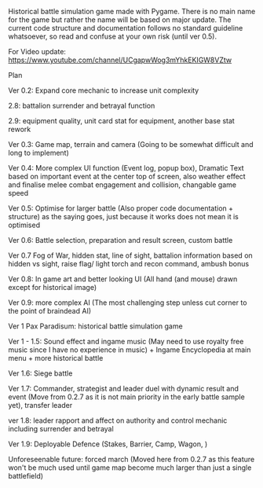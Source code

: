 Historical battle simulation game made with Pygame. There is no main name for the game but rather the name will be based on major update. 
The current code structure and documentation follows no standard guideline whatsoever, so read and confuse at your own risk (until ver 0.5).

For Video update: https://www.youtube.com/channel/UCgapwWog3mYhkEKIGW8VZtw

Plan

Ver 0.2: Expand core mechanic to increase unit complexity

2.8: battalion surrender and betrayal function 

2.9: equipment quality, unit card stat for equipment, another base stat rework

Ver 0.3: Game map, terrain and camera (Going to be somewhat difficult and long to implement)

Ver 0.4: More complex UI function (Event log, popup box), Dramatic Text based on important event at the center top of screen, also weather effect and finalise melee combat engagement and collision, changable game speed

Ver 0.5: Optimise for larger battle (Also proper code documentation + structure) as the saying goes, just because it works does not mean it is optimised

Ver 0.6: Battle selection, preparation and result screen, custom battle

Ver 0.7 Fog of War, hidden stat, line of sight, battalion information based on hidden vs sight, raise flag/ light torch and recon command, ambush bonus

Ver 0.8: In game art and better looking UI (All hand (and mouse) drawn except for historical image)

Ver 0.9: more complex AI (The most challenging step unless cut corner to the point of braindead AI)

Ver 1 Pax Paradisum: historical battle simulation game

Ver 1 - 1.5: Sound effect and ingame music (May need to use royalty free music since I have no experience in music) + Ingame Encyclopedia at main menu + more historical battle

Ver 1.6: Siege battle

Ver 1.7: Commander, strategist and leader duel with dynamic result and event (Move from 0.2.7 as it is not main priority in the early battle sample yet), transfer leader

ver 1.8: leader rapport and affect on authority and control mechanic including surrender and betrayal 

Ver 1.9: Deployable Defence (Stakes, Barrier, Camp, Wagon, ) 

Unforeseenable future: forced march (Moved here from 0.2.7 as this feature won't be much used until game map become much larger than just a single battlefield)
